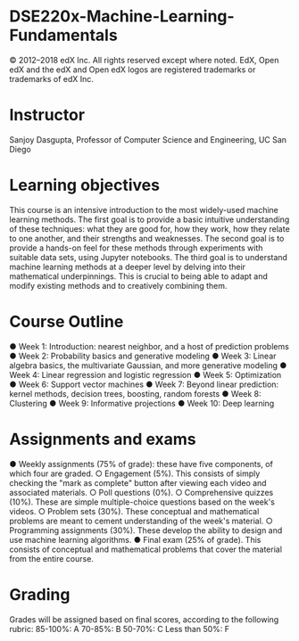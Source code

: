 # DSE220x-Machine-Learning-Fundamentals

© 2012–2018 edX Inc. All rights reserved except where noted. EdX, Open edX and the edX and Open edX logos are registered trademarks or trademarks of edX Inc.

# Instructor
Sanjoy Dasgupta, Professor of Computer Science and Engineering, UC San Diego

# Learning objectives
This course is an intensive introduction to the most widely-used machine learning methods. The first goal is to provide a basic intuitive understanding of these techniques: what they are good for, how they work, how they relate to one another, and their strengths and weaknesses. The second goal is to provide a hands-on feel for these methods through experiments with suitable data sets, using Jupyter notebooks. The third goal is to understand machine learning methods at a deeper level by delving into their mathematical underpinnings. This is crucial to being able to adapt and modify existing methods and to creatively combining them.

# Course Outline
● Week 1: Introduction: nearest neighbor, and a host of prediction problems
● Week 2: Probability basics and generative modeling
● Week 3: Linear algebra basics, the multivariate Gaussian, and more generative modeling
● Week 4: Linear regression and logistic regression
● Week 5: Optimization
● Week 6: Support vector machines
● Week 7: Beyond linear prediction: kernel methods, decision trees, boosting, random forests
● Week 8: Clustering
● Week 9: Informative projections
● Week 10: Deep learning

# Assignments and exams
● Weekly assignments (75% of grade): these have five components, of which four are graded.
○ Engagement (5%). This consists of simply checking the "mark as complete" button after viewing each video and associated materials.
○ Poll questions (0%).
○ Comprehensive quizzes (10%). These are simple multiple-choice questions based on the week's videos.
○ Problem sets (30%). These conceptual and mathematical problems are meant to cement understanding of the week's material.
○ Programming assignments (30%). These develop the ability to design and use machine learning algorithms.
● Final exam (25% of grade). This consists of conceptual and mathematical problems that cover the material from the entire course.

# Grading
Grades will be assigned based on final scores, according to the following rubric:
85-100%: A
70-85%: B
50-70%: C
Less than 50%: F
